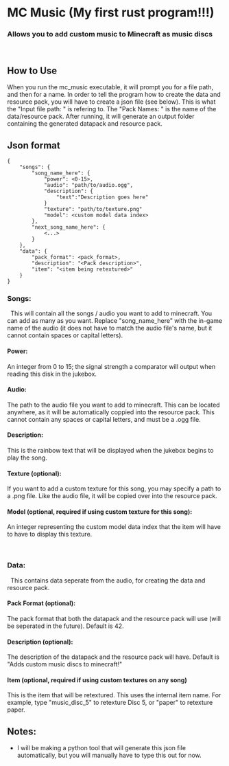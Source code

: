 # MC Music (My first rust program!!!)
### Allows you to add custom music to Minecraft as music discs

<br>

## How to Use

When you run the mc_music executable, it will prompt you for a file path, and then for a name. In order to tell the program how to create the data and resource pack, you will have to create a json file (see below). This is what the "Input file path: " is refering to. The "Pack Names: " is the name of the data/resource pack. After running, it will generate an output folder containing the generated datapack and resource pack.

## Json format
    {
        "songs": {
            "song_name_here": {
                "power": <0-15>,
                "audio": "path/to/audio.ogg",
                "description": {
                    "text":"Description goes here"
                }
                "texture": "path/to/texture.png"
                "model": <custom model data index>
            },
            "next_song_name_here": {
                <...>
            }
        },
        "data": {
            "pack_format": <pack_format>,
            "description": "<Pack description>",
            "item": "<item being retextured>"
        }
    }

### Songs:
&nbsp; This will contain all the songs / audio you want to add to minecraft. You can add as many as you want. Replace "song_name_here" with the in-game name of the audio (it does not have to match the audio file's name, but it cannot contain spaces or capital letters).

#### Power:
An integer from 0 to 15; the signal strength a comparator will output when reading this disk in the jukebox.

#### Audio:
The path to the audio file you want to add to minecraft. This can be located anywhere, as it will be automatically coppied into the resource pack. This cannot contain any spaces or capital letters, and must be a .ogg file.

#### Description:
This is the rainbow text that will be displayed when the jukebox begins to play the song.

#### Texture (optional):
If you want to add a custom texture for this song, you may specify a path to a .png file. Like the audio file, it will be copied over into the resource pack.

#### Model (optional, required if using custom texture for this song):
An integer representing the custom model data index that the item will have to have to display this texture.

<br>

### Data:
&nbsp; This contains data seperate from the audio, for creating the data and resource pack.

#### Pack Format (optional):
The pack format that both the datapack and the resource pack will use (will be seperated in the future). Default is 42.

#### Description (optional):
The description of the datapack and the resource pack will have. Default is "Adds custom music discs to minecraft!"

#### Item (optional, required if using custom textures on any song)
This is the item that will be retextured. This uses the internal item name. For example, type "music_disc_5" to retexture Disc 5, or "paper" to retexture paper.

## Notes:
- I will be making a python tool that will generate this json file automatically, but you will manually have to type this out for now.


